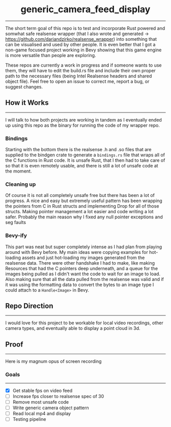 <div align="center">

# generic_camera_feed_display
---
</div>

The short term goal of this repo is to test and incorporate Rust powered and somwhat safe realsense wrapper (that I also wrote and generated -> <https://github.com/dariandzirko/realsense_wrapper>) into something that can be visualised and used by other people. It is even better that I got a non-game focused project working in Bevy showing that this game engine is more versatile than people are exploring.

These repos are currently a work in progress and if someone wants to use them, they will have to edit the build.rs file and include their own proper path to the necessary files (being Intel Realsense headers and shared object file). Feel free to open an issue to correct me, report a bug, or suggest changes.

## How it Works 
---

I will talk to how both projects are working in tandem as I eventually ended up using this repo as the binary for running the code of my wrapper repo.

### Bindings


 Starting with the bottom there is the realsense .h and .so files that are supplied to the bindgen crate to generate a `bindings.rs` file that wraps all of the C functions in Rust code. It is unsafe Rust, that I then had to take care of so that it is even remotely usable, and there is still a lot of unsafe code at the moment. 

 ### Cleaning up 


Of course it is not all completely unsafe free but there has been a lot of progress. A nice and easy but extremely useful pattern has been wrapping the pointers from C in Rust structs and implementing Drop for all of those structs. Making pointer management a lot easier and code writing a lot safer. Probably the main reason why I fixed any null pointer exceptions and seg faults

### Bevy-ify

This part was neat but super completely intense as I had plan from playing around with Bevy before. My main ideas were copying examples for hot-loading assets and just hot-loading my images generated from the realsense data. There were other handshake I had to make, like making Resources that had the C pointers deep underneath, and a queue for the images being pulled as I didn't want the code to wait for an image to load. Also making sure that all the data pulled from the realsense was valid and if it was using the formatting data to convert the bytes to an image type I could attach to a `Handle<Image>` in Bevy. 

## Repo Direction
---

I would love for this project to be workable for local video recordings, other camera types, and eventually able to display a point cloud in 3d.


## Proof
---

Here is my magnum opus of screen recording


### Goals
---

- [x] Get stable fps on video feed
- [ ] Increase fps closer to realsense spec of 30
- [ ] Remove most unsafe code
- [ ] Write generic camera object pattern
- [ ] Read local mp4 and display
- [ ] Testing pipeline